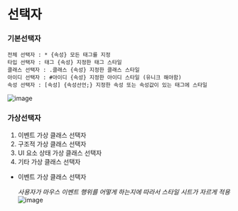 # 선택자


### 기본선택자
 ```
전체 선택자 : * {속성} 모든 태그를 지정  
타입 선택자 : 태그 {속성} 지정한 태그 스타일  
클래스 선택자 : .클래스 {속성} 지정한 클래스 스타일  
아이디 선택자 : #아이디 {속성} 지정한 아이디 스타일 (유니크 해야함)  
속성 선택자 : [속성] {속성선언;} 지정한 속성 또는 속성값이 있는 태그에 스타일 
```
![image](https://user-images.githubusercontent.com/88135939/185569259-681c8c81-6acc-4677-a1c3-be53cae748b7.png)

### 가상선택자

1. 이벤트 가상 클래스 선택자
2. 구조적 가상 클래스 선택자
3. UI 요소 상태 가상 클래스 선택자
4. 기타 가상 클래스 선택자
  
 - 이벤트 가상 클래스 선택자

   *사용자가 마우스 이벤트 행위를 어떻게 하는지에 따라서 스타일 시트가 자르게 적용*
    ![image](https://user-images.githubusercontent.com/88135939/185776577-572dde25-28f7-4a58-9ba0-3d4e34719668.png)
